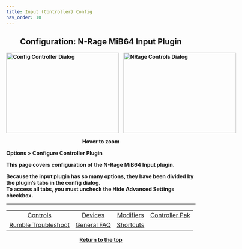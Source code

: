 ```yaml
---
title: Input (Controller) Config
nav_order: 10
---
```


<style>
.zoom-pair {
  display: flex;
  gap: 12px;
  align-items: flex-end;
  justify-content: flex-start;
  position: relative;
  margin-left: auto;
  margin-right: auto;
  width: max-content;
  text-align: left;
}

.zoom-on-hover {
  display: inline-block;
  position: relative;
}

.zoom-on-hover img {
  display: block;
  cursor: zoom-in;
  transition: transform 0.3s ease;
  position: relative;
  z-index: 1;
  transform-origin: left center;
}

.zoom-on-hover:hover img {
  transform: scale(1.5);
}

.zoom-pair .zoom-on-hover:first-child:hover img {
  z-index: 9999;
}

.zoom-pair .zoom-on-hover:last-child:hover img {
  z-index: 100;
}

/* Final fix for standalone zoomable images */
.zoom-single {
  display: block;
  margin-left: auto;
  margin-right: auto;
  width: max-content;
  text-align: center;
}

.zoom-single:hover img {
  transform: scale(1.5);
  transform-origin: center center;
  z-index: 999;
}
</style>

## <center>Configuration: N-Rage MiB64 Input Plugin</center>
<b>

<div style="text-align: center;">
  <div class="zoom-pair">
    <div class="zoom-on-hover">
      <img src="/manual/asset/images/config_controller.png" alt="Config Controller Dialog" width="300" height="214" />
    </div>
    <div class="zoom-on-hover">
      <img src="/manual/asset/images/NRage_MiB64_Input_Controls.png" alt="NRage Controls Dialog" width="300" height="214" />
    </div>
  </div>
  <p><strong>Hover to zoom</strong></p>
</div>

<!-- ClauseEcho: Interactive Images -->

Options > Configure Controller Plugin

This page covers configuration of the N-Rage MiB64 Input plugin.

Because the input plugin has so many options, they have been divided by the plugin’s tabs in the config dialog.  
To access all tabs, you must uncheck the **Hide Advanced Settings** checkbox.

---

<table align="center">
  <tr>
    <td style="text-align: center;"><a href="config_nrage_controls.html">Controls</a></td>
    <td style="text-align: center;"><a href="config_nrage_devices.html">Devices</a></td>
    <td style="text-align: center;"><a href="config_nrage_mod.html">Modifiers</a></td>
    <td style="text-align: center;"><a href="config_nrage_controller_pak.html">Controller Pak</a></td>
  </tr>
  <tr>
    <td style="text-align: center;"><a href="config_nrage_trouble_rumble.html">Rumble Troubleshoot</a></td>
    <td style="text-align: center;"><a href="config_nrage_faq.html">General FAQ</a></td>
    <td style="text-align: center;"><a href="config_nrage_shortcuts.html">Shortcuts</a></td>
    <td style="text-align: center;">&nbsp;</td>
  </tr>
</table>

<p style="text-align:center"><a href="#">Return to the top</a></p>

<!-- ClauseEcho: Config Input Protocol Activated -->


